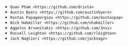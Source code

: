 - `Quan Pham <https://github.com/drixta>`
- `Austin Byers <https://github.com/austinbyers>`
- `Kostas Papageorgiou <https://github.com/kostaspap>`
- `Nick Hakmiller <https://github.com/nhakmiller>`
- `Aggelos Arvanitakis <https://github.com/3nvi>`
- `Russell Leighton <https://github.com/rleighton>`
- `Jack Naglieri <https://github.com/jacknagz>`
